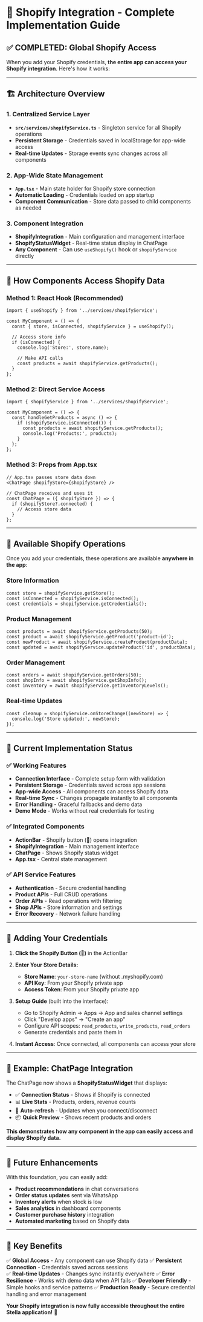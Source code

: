 # 🛒 Shopify Integration - Complete Implementation Guide

## ✅ **COMPLETED: Global Shopify Access**

When you add your Shopify credentials, **the entire app can access your Shopify integration**. Here's how it works:

---

## 🏗️ **Architecture Overview**

### **1. Centralized Service Layer**
- **`src/services/shopifyService.ts`** - Singleton service for all Shopify operations
- **Persistent Storage** - Credentials saved in localStorage for app-wide access
- **Real-time Updates** - Storage events sync changes across all components

### **2. App-Wide State Management**
- **`App.tsx`** - Main state holder for Shopify store connection
- **Automatic Loading** - Credentials loaded on app startup
- **Component Communication** - Store data passed to child components as needed

### **3. Component Integration**
- **ShopifyIntegration** - Main configuration and management interface
- **ShopifyStatusWidget** - Real-time status display in ChatPage
- **Any Component** - Can use `useShopify()` hook or `shopifyService` directly

---

## 🔗 **How Components Access Shopify Data**

### **Method 1: React Hook (Recommended)**
```tsx
import { useShopify } from '../services/shopifyService';

const MyComponent = () => {
  const { store, isConnected, shopifyService } = useShopify();
  
  // Access store info
  if (isConnected) {
    console.log('Store:', store.name);
    
    // Make API calls
    const products = await shopifyService.getProducts();
  }
};
```

### **Method 2: Direct Service Access**
```tsx
import { shopifyService } from '../services/shopifyService';

const MyComponent = () => {
  const handleGetProducts = async () => {
    if (shopifyService.isConnected()) {
      const products = await shopifyService.getProducts();
      console.log('Products:', products);
    }
  };
};
```

### **Method 3: Props from App.tsx**
```tsx
// App.tsx passes store data down
<ChatPage shopifyStore={shopifyStore} />

// ChatPage receives and uses it
const ChatPage = ({ shopifyStore }) => {
  if (shopifyStore?.connected) {
    // Access store data
  }
};
```

---

## 🚀 **Available Shopify Operations**

Once you add your credentials, these operations are available **anywhere in the app**:

### **Store Information**
```tsx
const store = shopifyService.getStore();
const isConnected = shopifyService.isConnected();
const credentials = shopifyService.getCredentials();
```

### **Product Management**
```tsx
const products = await shopifyService.getProducts(50);
const product = await shopifyService.getProduct('product-id');
const newProduct = await shopifyService.createProduct(productData);
const updated = await shopifyService.updateProduct('id', productData);
```

### **Order Management**
```tsx
const orders = await shopifyService.getOrders(50);
const shopInfo = await shopifyService.getShopInfo();
const inventory = await shopifyService.getInventoryLevels();
```

### **Real-time Updates**
```tsx
const cleanup = shopifyService.onStoreChange((newStore) => {
  console.log('Store updated:', newStore);
});
```

---

## 📱 **Current Implementation Status**

### ✅ **Working Features**
- **Connection Interface** - Complete setup form with validation
- **Persistent Storage** - Credentials saved across app sessions
- **App-wide Access** - All components can access Shopify data
- **Real-time Sync** - Changes propagate instantly to all components
- **Error Handling** - Graceful fallbacks and demo data
- **Demo Mode** - Works without real credentials for testing

### ✅ **Integrated Components**
- **ActionBar** - Shopify button (🛒) opens integration
- **ShopifyIntegration** - Main management interface
- **ChatPage** - Shows Shopify status widget
- **App.tsx** - Central state management

### ✅ **API Service Features**
- **Authentication** - Secure credential handling
- **Product APIs** - Full CRUD operations
- **Order APIs** - Read operations with filtering
- **Shop APIs** - Store information and settings
- **Error Recovery** - Network failure handling

---

## 🔧 **Adding Your Credentials**

1. **Click the Shopify Button (🛒)** in the ActionBar
2. **Enter Your Store Details:**
   - **Store Name**: `your-store-name` (without .myshopify.com)
   - **API Key**: From your Shopify private app
   - **Access Token**: From your Shopify private app

3. **Setup Guide** (built into the interface):
   - Go to Shopify Admin → Apps → App and sales channel settings
   - Click "Develop apps" → "Create an app"
   - Configure API scopes: `read_products`, `write_products`, `read_orders`
   - Generate credentials and paste them in

4. **Instant Access**: Once connected, all components can access your store

---

## 🌟 **Example: ChatPage Integration**

The ChatPage now shows a **ShopifyStatusWidget** that displays:
- ✅ **Connection Status** - Shows if Shopify is connected
- 📊 **Live Stats** - Products, orders, revenue counts
- 🔄 **Auto-refresh** - Updates when you connect/disconnect
- 📦 **Quick Preview** - Shows recent products and orders

**This demonstrates how any component in the app can easily access and display Shopify data.**

---

## 🔮 **Future Enhancements**

With this foundation, you can easily add:
- **Product recommendations** in chat conversations
- **Order status updates** sent via WhatsApp
- **Inventory alerts** when stock is low
- **Sales analytics** in dashboard components
- **Customer purchase history** integration
- **Automated marketing** based on Shopify data

---

## 🎯 **Key Benefits**

✅ **Global Access** - Any component can use Shopify data
✅ **Persistent Connection** - Credentials saved across sessions  
✅ **Real-time Updates** - Changes sync instantly everywhere
✅ **Error Resilience** - Works with demo data when API fails
✅ **Developer Friendly** - Simple hooks and service patterns
✅ **Production Ready** - Secure credential handling and error management

**Your Shopify integration is now fully accessible throughout the entire Stella application!** 🚀
